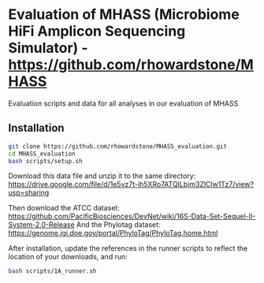 # Evaluation of MHASS (Microbiome HiFi Amplicon Sequencing Simulator) - https://github.com/rhowardstone/MHASS

Evaluation scripts and data for all analyses in our evaluation of MHASS 

## Installation

```bash
git clone https://github.com/rhowardstone/MHASS_evaluation.git
cd MHASS_evaluation
bash scripts/setup.sh
```
Download this data file and unzip it to the same directory:
https://drive.google.com/file/d/1e5vz7t-ih5XRo7ATQILbjm3ZlClw1Tz7/view?usp=sharing

Then download the ATCC dataset: https://github.com/PacificBiosciences/DevNet/wiki/16S-Data-Set-Sequel-II-System-2.0-Release
And the Phylotag dataset: https://genome.jgi.doe.gov/portal/PhyloTag/PhyloTag.home.html

After installation, update the references in the runner scripts to reflect the location of your downloads, and run:

```bash
bash scripts/1A_runner.sh
```
